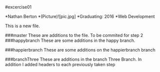 #excercise01

*Nathan Berton
*(Picture)![pic.jpg]
*Graduating: 2016
*Web Development


This is a new file.

###master
These are additions to the file. To be commited for step 2
###happybranch
These are some additions in the happy branch.

###happierbranch
These are some additions on the happierbranch branch

###branchThree
These are additions in the branch Three Branch. In addition I added headers to each previously taken step
